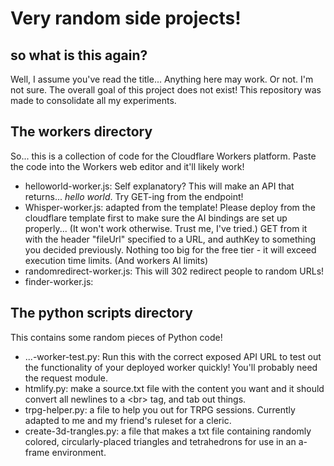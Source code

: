# Very random side projects!

## so what is this again?

Well, I assume you've read the title...
Anything here may work. Or not. I'm not sure.
The overall goal of this project does not exist!
This repository was made to consolidate all my experiments.

## The workers directory

So... this is a collection of code for the Cloudflare Workers platform.
Paste the code into the Workers web editor and it'll likely work!

- helloworld-worker.js: Self explanatory? This will make an API that returns... *hello world*. Try GET-ing from the endpoint!
- Whisper-worker.js: adapted from the template! Please deploy from the cloudflare template first to make sure the AI bindings are set up properly... (It won't work otherwise. Trust me, I've tried.) GET from it with the header "fileUrl" specified to a URL, and authKey to something you decided previously. Nothing too big for the free tier - it will exceed execution time limits. (And workers AI limits)
- randomredirect-worker.js: This will 302 redirect people to random URLs!
- finder-worker.js: 

## The python scripts directory

This contains some random pieces of Python code!

- ...-worker-test.py: Run this with the correct exposed API URL to test out the functionality of your deployed worker quickly! You'll probably need the request module.
- htmlify.py: make a source.txt file with the content you want and it should convert all newlines to a \<br\> tag, and tab out things.
- trpg-helper.py: a file to help you out for TRPG sessions. Currently adapted to me and my friend's ruleset for a cleric.
- create-3d-trangles.py: a file that makes a txt file containing randomly colored, circularly-placed triangles and tetrahedrons for use in an a-frame environment.
